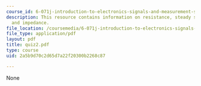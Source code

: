 ```yaml
---
course_id: 6-071j-introduction-to-electronics-signals-and-measurement-spring-2006
description: This resource contains information on resistance, steady state behaviour,
  and impedance.
file_location: /coursemedia/6-071j-introduction-to-electronics-signals-and-measurement-spring-2006/2a5b9d70c2d65d7a22f20300b2268c87_quiz2.pdf
file_type: application/pdf
layout: pdf
title: quiz2.pdf
type: course
uid: 2a5b9d70c2d65d7a22f20300b2268c87

---
```

None